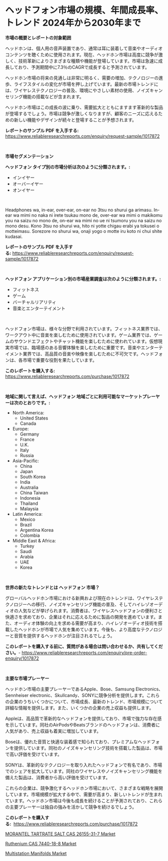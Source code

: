 <p><h1>ヘッドフォン市場の規模、年間成長率、トレンド 2024年から2030年まで</h1></p><p><strong>市場の概要とレポートの対象範囲</strong></p>
<p><p>ヘッドホンは、個人用の音声装置であり、通常は耳に装着して音楽やオーディオコンテンツを聴くために使用されます。現在、ヘッドホン市場は高度に競争が激しく、技術革新によりさまざまな種類や機能が登場しています。市場は急速に成長しており、予測期間中に7.3％のCAGRで成長すると予測されています。</p><p>ヘッドホン市場の将来の見通しは非常に明るく、需要の増加、テクノロジーの進歩、ライフスタイルの変化が市場を押し上げています。最新の市場トレンドには、ワイヤレステクノロジーの普及、環境にやさしい素材の使用、ノイズキャンセリング機能の搭載などが含まれます。</p><p>ヘッドホン市場はこの成長の波に乗り、需要拡大とともにますます革新的な製品が登場するでしょう。市場は競争が激しくなりますが、顧客のニーズに応えるための新しい機能やデザインが続々と登場することが予想されます。</p></p>
<p><strong>レポートのサンプル PDF を入手する:</strong> <a href="https://www.reliableresearchreports.com/enquiry/request-sample/1017872">https://www.reliableresearchreports.com/enquiry/request-sample/1017872</a></p>
<p>&nbsp;</p>
<p><strong>市場セグメンテーション</strong></p>
<p><strong>ヘッドフォン タイプ別の市場分析は次のように分類されます。:</strong></p>
<p><ul><li>インイヤー</li><li>オーバーイヤー</li><li>オンイヤー</li></ul></p>
<p>&nbsp;</p>
<p><p>Headphones wa, in-ear, over-ear, on-ear no 3tsu no shurui ga arimasu. In-ear wa mimi no naka ni irete tsukau mono de, over-ear wa mimi o makikomu you na saizu no mono de, on-ear wa mimi no ue ni tsumoru you na saizu no mono desu. Kono 3tsu no shurui wa, hito ni yotte chigau erabi ya tokusei o motteimasu. Sorezore no shurui wa, onaji yogo o motte iru koto ni chui shite kudasai.</p></p>
<p><strong>レポートのサンプル PDF を入手する:</strong>&nbsp;<a href="https://www.reliableresearchreports.com/enquiry/request-sample/1017872">https://www.reliableresearchreports.com/enquiry/request-sample/1017872</a></p>
<p>&nbsp;</p>
<p><strong> ヘッドフォン アプリケーション別の市場産業調査は次のように分類されます。:</strong></p>
<p><ul><li>フィットネス</li><li>ゲーム</li><li>バーチャルリアリティ</li><li>音楽とエンターテイメント</li></ul></p>
<p>&nbsp;</p>
<p><p>ヘッドフォン市場は、様々な分野で利用されています。フィットネス業界では、ワークアウト中に音楽を楽しむために使用されています。ゲーム業界では、ゲームのサウンドエフェクトやチャット機能を楽しむために使われています。仮想現実市場では、臨場感のある音響体験を楽しむために重要です。音楽やエンターテイメント業界では、高品質の音楽や映像を楽しむために不可欠です。ヘッドフォンは、各市場で重要な役割を果たしています。</p></p>
<p><strong>このレポートを購入する:</strong>&nbsp; <a href="https://www.reliableresearchreports.com/purchase/1017872">https://www.reliableresearchreports.com/purchase/1017872</a></p>
<p>&nbsp;</p>
<p><strong>地域に関して言えば、ヘッドフォン 地域ごとに利用可能なマーケットプレーヤーは次のとおりです。:</strong></p>
<p><ul>
    <li>
        North America:
        <ul>
            <li>United States</li>
            <li>Canada</li>
        </ul>
    </li>
    <li>
        Europe:
        <ul>
            <li>Germany</li>
            <li>France</li>
            <li>U.K.</li>
            <li>Italy</li>
            <li>Russia</li>
        </ul>
    </li>
    <li>
        Asia-Pacific:
        <ul>
            <li>China</li>
            <li>Japan</li>
            <li>South Korea</li>
            <li>India</li>
            <li>Australia</li>
            <li>China Taiwan</li>
            <li>Indonesia</li>
            <li>Thailand</li>
            <li>Malaysia</li>
        </ul>
    </li>
    <li>
        Latin America:
        <ul>
            <li>Mexico</li>
            <li>Brazil</li>
            <li>Argentina Korea</li>
            <li>Colombia</li>
        </ul>
    </li>
    <li>
        Middle East & Africa:
        <ul>
            <li>Turkey</li>
            <li>Saudi</li>
            <li>Arabia</li>
            <li>UAE</li>
            <li>Korea</li>
        </ul>
    </li>
    </ul></p>
<p>&nbsp;</p>
<p><strong>世界の新たなトレンドとは ヘッドフォン 市場？</strong></p>
<p><p>グローバルヘッドホン市場における新興および現在のトレンドは、ワイヤレステクノロジーへの移行、ノイズキャンセリング機能の普及、そしてハイレゾオーディオの人気などが挙げられます。消費者は、ワイヤレスヘッドフォンの便利さと快適さを求めており、企業はそれに応えるために製品の開発を進めています。また、オーディオ体験の向上を求める需要が高まり、ハイレゾオーディオ技術を搭載したヘッドホンが市場で人気を集めています。今後も、より高度なテクノロジーと音質を提供するヘッドホンが注目されるでしょう。</p></p>
<p><strong>このレポートを購入する前に、質問がある場合は問い合わせるか、共有してください。</strong>- <a href="https://www.reliableresearchreports.com/enquiry/pre-order-enquiry/1017872">https://www.reliableresearchreports.com/enquiry/pre-order-enquiry/1017872</a></p>
<p>&nbsp;</p>
<p><strong>主要な市場プレーヤー</strong></p>
<p><p>ヘッドホン市場の主要プレーヤーであるApple、Bose、Samsung Electronics、Sennheiser electronic、Skullcandy、SONYに競争分析を提供します。これらの企業のうちいくつかについて、市場成長、最新のトレンド、市場規模について詳細な情報を提供します。また、いくつかの企業の売上収益も提供します。</p><p>Appleは、高品質で革新的なヘッドフォンを提供しており、市場で強力な存在感を示しています。同社のAirPodsやBeatsブランドのヘッドフォンは、消費者に人気があり、売上収益も着実に増加しています。</p><p>Boseは、優れた音質と快適な装着感で知られており、プレミアムなヘッドフォンを提供しています。同社のノイズキャンセリング技術を搭載した製品は、市場で高い評価を受けています。</p><p>SONYは、革新的なテクノロジーを取り入れたヘッドフォンで有名であり、市場でのシェアを拡大しています。同社のワイヤレスやノイズキャンセリング機能を備えた製品は、消費者から高い評価を受けています。</p><p>これらの企業は、競争激化するヘッドホン市場において、さまざまな戦略を展開しています。市場規模が拡大する中で、需要が高まり、新しいトレンドが生まれています。ヘッドホン市場は今後も成長を続けることが予測されており、これらの主要プレーヤーは独自の強みを活かして競争を続けるでしょう。</p></p>
<p><strong>このレポートを購入する:</strong>&nbsp;&nbsp;<a href="https://www.reliableresearchreports.com/purchase/1017872">https://www.reliableresearchreports.com/purchase/1017872</a></p>
<p><p><a href="https://view.publitas.com/reportprime-1/morantel-tartrate-salt-cas-26155-31-7-market-dynamics-2023-2030-also-about-its-market-trends-projections-and-opportunities/">MORANTEL TARTRATE SALT CAS 26155-31-7 Market</a></p><p><a href="https://view.publitas.com/reportprime-1/ruthenium-cas-7440-18-8-market-size-global-industry-overview-market-segmentation-and-forecast-2023-to-2030/">Ruthenium CAS 7440-18-8 Market</a></p><p><a href="https://view.publitas.com/reportprime-1/multistation-manifolds-market-offers-provide-insightful-data-for-the-time-period-from-2023-to-2030-and-also-provide-analysis-based-on-application-type-and-region/">Multistation Manifolds Market</a></p></p>